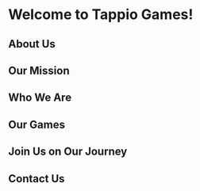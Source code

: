 # Welcome to Tappio Games!
## About Us
### 

## Our Mission
### 

## Who We Are
### 
### 
### 
### 

## Our Games
### 

## Join Us on Our Journey
### 

## Contact Us
### 

### 
